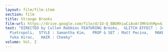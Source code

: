```yaml
---
layout: film/film-item
section: film
title: Strange Brooks
film-url: https://drive.google.com/file/d/1O-Q_BBORhiwCiAvAr3MhSnhMpn4JGnEG/view?usp=sharing
text: "DIRECTED by Cullen Robbins FEATURING Brooks,  GLITCH EFFECT : Justin
  Pietropoli,  STYLE : Samantha Kim,   PROP & SET : Matt Pecina,   MAKE-UP :
  Yuka Hirac,   HAIR : Cheeky"
volume: Vol. I
---
```

